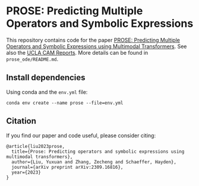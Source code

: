 # PROSE: Predicting Multiple Operators and Symbolic Expressions

This repository contains code for the paper [PROSE: Predicting Multiple Operators and Symbolic Expressions using Multimodal Transformers](https://arxiv.org/abs/2309.16816). See also the [UCLA CAM Reports](https://ww3.math.ucla.edu/wp-content/uploads/2023/10/PROSE_cam.pdf). More details can be found in ``prose_ode/README.md``.

## Install dependencies

Using conda and the ```env.yml``` file:

```
conda env create --name prose --file=env.yml
```

## Citation

If you find our paper and code useful, please consider citing:

```
@article{liu2023prose,
  title={Prose: Predicting operators and symbolic expressions using multimodal transformers},
  author={Liu, Yuxuan and Zhang, Zecheng and Schaeffer, Hayden},
  journal={arXiv preprint arXiv:2309.16816},
  year={2023}
}
```

